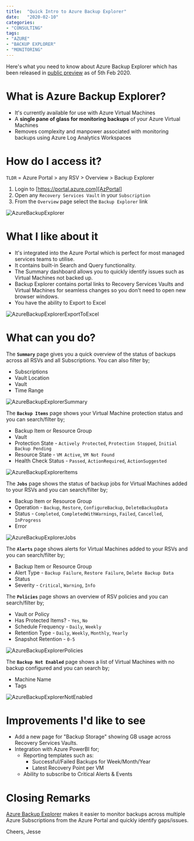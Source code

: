 ```yaml
---
title:  "Quick Intro to Azure Backup Explorer"
date:   "2020-02-10"
categories: 
- "CONSULTING"
tags: 
- "AZURE"
- "BACKUP EXPLORER"
- "MONITORING"
---
```

Here's what you need to know about Azure Backup Explorer which has been released in [public preview][BackupExplorerPreview] as of 5th Feb 2020.

# What is Azure Backup Explorer?
- It's currently available for use with Azure Virtual Machines
- A <b>single pane of glass for monitoring backups</b> of your Azure Virtual Machines
- Removes complexity and manpower associated with monitoring backups using Azure Log Analytics Workspaces

# How do I access it?
`TLDR` = Azure Portal > any RSV > Overview > Backup Explorer

1. Login to [https://portal.azure.com][AzPortal]
2. Open any `Recovery Services Vault` in your `Subscription`
3. From the `Overview` page select the `Backup Explorer` link

![AzureBackupExplorer](/assets/images/BackupExplorer.png)


# What I like about it
- It's integrated into the Azure Portal which is perfect for most managed services teams to utilise.
- It contains built-in Search and Query functionality.
- The Summary dashboard allows you to quickly identify issues such as Virtual Machines not backed up.
- Backup Explorer contains portal links to Recovery Services Vaults and Virtual Machines for seamless changes so you don't need to open new browser windows.
- You have the ability to Export to Excel

![AzureBackupExplorerExportToExcel](/assets/images/BackupExportToExcel.png)

# What can you do?
The <b>`Summary`</b> page gives you a quick overview of the status of backups across all RSVs and all Subscriptions. You can also filter by;
- Subscriptions
- Vault Location
- Vault
- Time Range

![AzureBackupExplorerSummary](/assets/images/BackupSummary.png)

The <b>`Backup Items`</b> page shows your Virtual Machine protection status and you can search/filter by;
- Backup Item or Resource Group
- Vault
- Protection State - `Actively Protected`, `Protection Stopped`, `Initial Backup Pending`
- Resource State - `VM Active`, `VM Not Found`
- Health Check Status - `Passed`, `ActionRequired`, `ActionSuggested`

![AzureBackupExplorerItems](/assets/images/BackupItems.png)

The <b>`Jobs`</b> page shows the status of backup jobs for Virtual Machines added to your RSVs and you can search/filter by;
- Backup Item or Resource Group
- Operation - `Backup`, `Restore`, `ConfigureBackup`, `DeleteBackupData`
- Status - `Completed`, `CompletedWithWarnings`, `Failed`, `Cancelled`, `InProgress`
- Error

![AzureBackupExplorerJobs](/assets/images/BackupJobs.png)

The <b>`Alerts`</b> page shows alerts for Virtual Machines added to your RSVs and you can search/filter by;
- Backup Item or Resource Group
- Alert Type - `Backup Failure`, `Restore Failure`, `Delete Backup Data`
- Status
- Severity - `Critical`, `Warning`, `Info`

The <b>`Policies`</b> page shows an overview of RSV policies and you can search/filter by;
- Vault or Policy
- Has Protected Items? - `Yes`, `No`
- Schedule Frequency - `Daily`, `Weekly`
- Retention Type - `Daily`, `Weekly`, `Monthly`, `Yearly`
- Snapshot Retention - `0-5`

![AzureBackupExplorerPolicies](/assets/images/BackupPolicies.png)

The <b>`Backup Not Enabled`</b> page shows a list of Virtual Machines with no backup configured and you can search by;
- Machine Name
- Tags

![AzureBackupExplorerNotEnabled](/assets/images/BackupNotEnabled.png)

# Improvements I'd like to see
- Add a new page for "Backup Storage" showing GB usage across Recovery Services Vaults.
- Integration with Azure PowerBI for;
    - Reporting templates such as:
        - Successful/Failed Backups for Week/Month/Year
        - Latest Recovery Point per VM
    - Ability to subscribe to Critical Alerts & Events

[AzPortal]:https://portal.azure.com

# Closing Remarks
[Azure Backup Explorer][AzureBackupExplorer] makes it easier to monitor backups across multiple Azure Subscriptions from the Azure Portal and quickly identify gaps/issues.

Cheers,
Jesse

<!--more-->

[AzPortal]:https://portal.azure.com
[AzureBackupExplorer]:https://docs.microsoft.com/en-gb/azure/backup/monitor-azure-backup-with-backup-explorer
[BackupExplorerPreview]:https://azure.microsoft.com/en-gb/blog/backup-explorer-now-available-in-preview/
